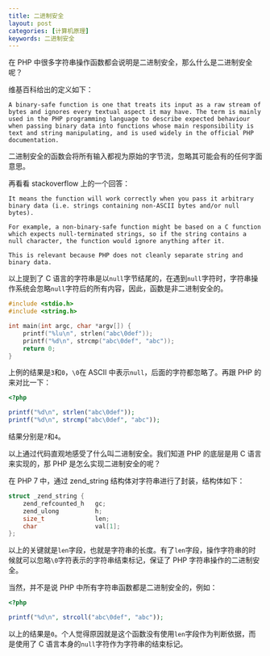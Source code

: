 ```yaml
---
title: 二进制安全
layout: post
categories: [计算机原理]
keywords: 二进制安全
---
```


在 PHP 中很多字符串操作函数都会说明是二进制安全，那么什么是二进制安全呢？

维基百科给出的定义如下：

``` 
A binary-safe function is one that treats its input as a raw stream of bytes and ignores every textual aspect it may have. The term is mainly used in the PHP programming language to describe expected behaviour when passing binary data into functions whose main responsibility is text and string manipulating, and is used widely in the official PHP documentation.
```

二进制安全的函数会将所有输入都视为原始的字节流，忽略其可能会有的任何字面意思。

再看看 stackoverflow 上的一个回答：

```
It means the function will work correctly when you pass it arbitrary binary data (i.e. strings containing non-ASCII bytes and/or null bytes).

For example, a non-binary-safe function might be based on a C function which expects null-terminated strings, so if the string contains a null character, the function would ignore anything after it.

This is relevant because PHP does not cleanly separate string and binary data.
```

以上提到了 C 语言的字符串是以`null`字节结尾的，在遇到`null`字符时，字符串操作系统会忽略`null`字符后的所有内容，因此，函数是非二进制安全的。

```c
#include <stdio.h>
#include <string.h>

int main(int argc, char *argv[]) {
    printf("%lu\n", strlen("abc\0def"));
    printf("%d\n", strcmp("abc\0def", "abc"));
    return 0;
}
```

上例的结果是`3`和`0`，`\0`在 ASCII 中表示`null`，后面的字符都忽略了。再跟 PHP 的来对比一下：

```php
<?php

printf("%d\n", strlen("abc\0def"));
printf("%d\n", strcmp("abc\0def", "abc"));
```

结果分别是`7`和`4`。

以上通过代码直观地感受了什么叫二进制安全。我们知道 PHP 的底层是用 C 语言来实现的，那 PHP 是怎么实现二进制安全的呢？

在 PHP 7 中，通过 zend_string 结构体对字符串进行了封装，结构体如下：

```c
struct _zend_string {
    zend_refcounted_h   gc;
    zend_ulong          h;
    size_t              len;
    char                val[1];
};
```

以上的关键就是`len`字段，也就是字符串的长度。有了`len`字段，操作字符串的时候就可以忽略`\0`字符表示的字符串结束标记，保证了 PHP 字符串操作的二进制安全。

当然，并不是说 PHP 中所有字符串函数都是二进制安全的，例如：

```php
<?php

printf("%d\n", strcoll("abc\0def", "abc"));
```

以上的结果是`0`。个人觉得原因就是这个函数没有使用`len`字段作为判断依据，而是使用了 C 语言本身的`null`字符作为字符串的结束标记。
